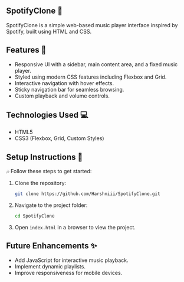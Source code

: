 ## SpotifyClone 🎵

SpotifyClone is a simple web-based music player interface inspired by Spotify, built using HTML and CSS. 

## Features 📌
-  Responsive UI with a sidebar, main content area, and a fixed music player.
-  Styled using modern CSS features including Flexbox and Grid.
-  Interactive navigation with hover effects.
-  Sticky navigation bar for seamless browsing.
-  Custom playback and volume controls.

## Technologies Used 💻
-  HTML5
-  CSS3 (Flexbox, Grid, Custom Styles)

## Setup Instructions 📝
🎶 Follow these steps to get started:
1. Clone the repository:
   ```sh
   git clone https://github.com/Harshniii/SpotifyClone.git
   ```
2. Navigate to the project folder:
   ```sh
   cd SpotifyClone
   ```
3. Open `index.html` in a browser to view the project. 

## Future Enhancements ✨
-  Add JavaScript for interactive music playback.
-  Implement dynamic playlists.
-  Improve responsiveness for mobile devices.






